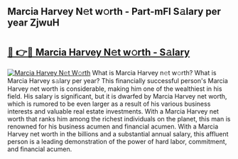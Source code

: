 ## Marcia Harvey N𝚎t w𝚘rth - Part-mFl S𝚊lary per year ZjwuH

# <h2><a href="http://gc46qro.nevu.top/?p=Marcia+Harvey">🔗 👉🔴 Marcia Harvey N𝚎t w𝚘rth - S𝚊lary</a></h2>

[![Marcia Harvey N𝚎t W𝚘rth](https://i.imgur.com/Oavwk0R.jpeg)](http://gc46qro.nevu.top/?p=Marcia+Harvey)
What is Marcia Harvey n𝚎t w𝚘rth? What is Marcia Harvey s𝚊lary per year?
This financially successful person's Marcia Harvey net worth is considerable, making him one of the wealthiest in his field. His salary is significant, but it is dwarfed by Marcia Harvey net worth, which is rumored to be even larger as a result of his various business interests and valuable real estate investments. With a Marcia Harvey net worth that ranks him among the richest individuals on the planet, this man is renowned for his business acumen and financial acumen. With a Marcia Harvey net worth in the billions and a substantial annual salary, this affluent person is a leading demonstration of the power of hard labor, commitment, and financial acumen.
